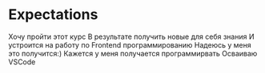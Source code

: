 # Expectations
Хочу пройти этот курс
В результате получить новые для себя знания
И устроится на работу по Frontend программированию
Надеюсь у меня это получится:)
Кажется у меня получается программирвать
Осваиваю VSCode